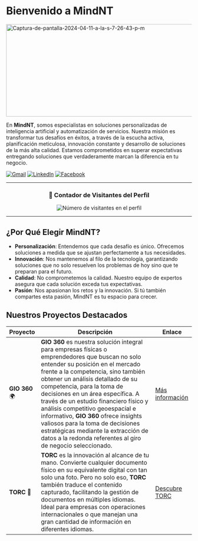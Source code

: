 # Bienvenido a MindNT

<a href="https://ibb.co/qpX8G44"><img src="https://i.ibb.co/5Lt3Dzz/Captura-de-pantalla-2024-04-11-a-la-s-7-26-43-p-m.png" alt="Captura-de-pantalla-2024-04-11-a-la-s-7-26-43-p-m" border="0" width="1000" height="250"></a>

En **MindNT**, somos especialistas en soluciones personalizadas de inteligencia artificial y automatización de servicios. Nuestra misión es transformar tus desafíos en éxitos, a través de la escucha activa, planificación meticulosa, innovación constante y desarrollo de soluciones de la más alta calidad. Estamos comprometidos en superar expectativas entregando soluciones que verdaderamente marcan la diferencia en tu negocio.

<p align="left">
  <a href="mailto:mindntlabs@gmail.com" title="Envíanos un correo">
    <img src="https://img.shields.io/badge/-Gmail-FF0000?style=flat-square&labelColor=FF0000&logo=gmail&logoColor=white" alt="Gmail"/></a>
  <a href="https://www.linkedin.com/company/mindntlabs" title="LinkedIn">
    <img src="https://img.shields.io/badge/-Linkedin-0e76a8?style=flat-square&logo=Linkedin&logoColor=white" alt="LinkedIn"/></a>
  <a href="https://www.facebook.com/mindntlabs" title="Facebook">
    <img src="https://img.shields.io/badge/-Facebook-3b5998?style=flat-square&labelColor=3b5998&logo=facebook&logoColor=white" alt="Facebook"/></a>
</p>

---

<div align="center">
  <h3><b>📍 Contador de Visitantes del Perfil</b></h3>
</div>

<p align="center">
  <img src="https://profile-counter.glitch.me/MindNT/count.svg" alt="Número de visitantes en el perfil" />
</p>

---
## ¿Por Qué Elegir MindNT?

- **Personalización**: Entendemos que cada desafío es único. Ofrecemos soluciones a medida que se ajustan perfectamente a tus necesidades.
- **Innovación**: Nos mantenemos al filo de la tecnología, garantizando soluciones que no solo resuelven los problemas de hoy sino que te preparan para el futuro.
- **Calidad**: No comprometemos la calidad. Nuestro equipo de expertos asegura que cada solución exceda tus expectativas.
- **Pasión**: Nos apasionan los retos y la innovación. Si tú también compartes esta pasión, MindNT es tu espacio para crecer.


## Nuestros Proyectos Destacados

| Proyecto | Descripción | Enlace |
| -------- | ----------- | ------ |
| **GIO 360** 🌍 | **GIO 360** es nuestra solución integral para empresas físicas o emprendedores que buscan no solo entender su posición en el mercado frente a la competencia, sino también obtener un análisis detallado de su competencia, para la toma de decisiones en un área específica. A través de un estudio financiero físico y análisis competitivo geoespacial e informativo, **GIO 360** ofrece insights valiosos para la toma de decisiones estratégicas mediante la extracción de datos a la redonda referentes al giro de negocio seleccionado. | [Más información](#) |
| **TORC** 📄 | **TORC** es la innovación al alcance de tu mano. Convierte cualquier documento físico en su equivalente digital con tan solo una foto. Pero no solo eso, **TORC** también traduce el contenido capturado, facilitando la gestión de documentos en múltiples idiomas. Ideal para empresas con operaciones internacionales o que manejan una gran cantidad de información en diferentes idiomas. | [Descubre TORC](#) |

